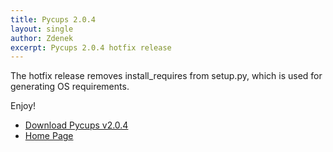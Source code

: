```yaml
---
title: Pycups 2.0.4
layout: single
author: Zdenek
excerpt: Pycups 2.0.4 hotfix release
---
```


The hotfix release removes install_requires from setup.py, which is used for generating OS requirements.

Enjoy!

* <a href="https://github.com/OpenPrinting/pycups/releases/tag/v2.0.4" itemprop="sameAs" rel="nofollow noopener noreferrer"><i class="fas fa-fw fa-download" aria-hidden="true"></i>Download Pycups v2.0.4</a>
* <a href="https://github.com/OpenPrinting/pycups" itemprop="sameAs" rel="nofollow noopener noreferrer"><i class="fas fa-fw fa-home" aria-hidden="true"></i>Home Page</a>
